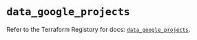 # `data_google_projects`

Refer to the Terraform Registory for docs: [`data_google_projects`](https://registry.terraform.io/providers/hashicorp/google-beta/4.80.0/docs/data-sources/google_projects).
